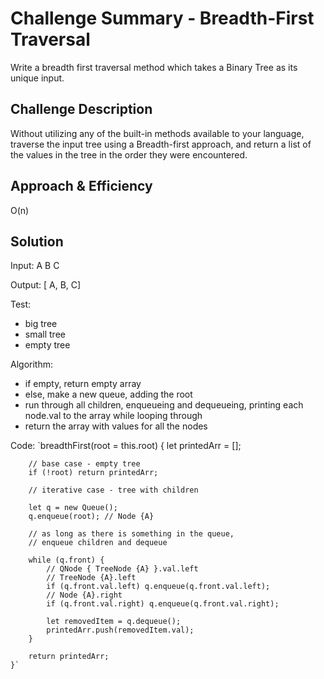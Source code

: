 # Challenge Summary - Breadth-First Traversal
Write a breadth first traversal method which takes a Binary Tree as its unique input. 

## Challenge Description
Without utilizing any of the built-in methods available to your language, traverse the input tree using a Breadth-first approach, and return a list of the values in the tree in the order they were encountered.

## Approach & Efficiency
O(n)

## Solution

Input:
    A
  B   C

Output: [ A, B, C]

Test: 
- big tree
- small tree
- empty tree

Algorithm:
- if empty, return empty array
- else, make a new queue, adding the root
- run through all children, enqueueing and dequeueing, printing each node.val to the array while looping through
- return the array with values for all the nodes

Code:
`breadthFirst(root = this.root) {
        let printedArr = [];

        // base case - empty tree
        if (!root) return printedArr;

        // iterative case - tree with children

        let q = new Queue();
        q.enqueue(root); // Node {A}

        // as long as there is something in the queue,
        // enqueue children and dequeue

        while (q.front) {
            // QNode { TreeNode {A} }.val.left
            // TreeNode {A}.left
            if (q.front.val.left) q.enqueue(q.front.val.left);
            // Node {A}.right
            if (q.front.val.right) q.enqueue(q.front.val.right);

            let removedItem = q.dequeue();
            printedArr.push(removedItem.val);
        }

        return printedArr;
    }`
